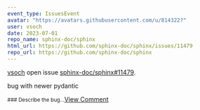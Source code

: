 ```yaml
---
event_type: IssuesEvent
avatar: "https://avatars.githubusercontent.com/u/814322?"
user: vsoch
date: 2023-07-01
repo_name: sphinx-doc/sphinx
html_url: https://github.com/sphinx-doc/sphinx/issues/11479
repo_url: https://github.com/sphinx-doc/sphinx
---
```


<a href='https://github.com/vsoch' target='_blank'>vsoch</a> open issue <a href='https://github.com/sphinx-doc/sphinx/issues/11479' target='_blank'>sphinx-doc/sphinx#11479</a>.

<p>bug with newer pydantic</p><small>### Describe the bug...</small><a href='https://github.com/sphinx-doc/sphinx/issues/11479' target='_blank'>View Comment</a>
